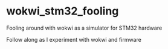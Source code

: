 # wokwi_stm32_fooling
Fooling around with wokwi as a simulator for STM32 hardware

Follow along as I experiment with wokwi and firmware
